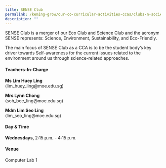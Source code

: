 ```yaml
---
title: SENSE Club
permalink: /keming-grow/our-co-curricular-activities-ccas/clubs-n-societies/science-club/
description: ""
---
```

<p>SENSE Club is a merger of our Eco Club and Science Club and the acronym SENSE represents: Science, Environment, Sustainability, and Eco-Friendly.</p>
<p>The main focus of SENSE Club as a CCA is to be the student body’s key driver towards Self-awareness for the current issues related to the environment around us through science-related approaches.</p>
<h4>Teachers-In-Charge</h4>
<p><strong>Ms Lim Huey Ling<br /></strong>(lim_huey_ling@moe.edu.sg)</p>
<p><strong>Mrs Lynn Chong<br /></strong>(soh_bee_ling@moe.edu.sg)</p>
<p><strong>Mdm Lim Seo Ling<br /></strong>(lim_seo_ling@moe.edu.sg)</p>
<h4>Day &amp; Time</h4>
<p><strong>Wednesdays</strong>, 2:15 p.m. - 4:15 p.m.</p>
<h4>Venue</h4>
<p>Computer Lab 1</p>